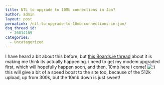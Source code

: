 ```yaml
---
title: NTL to upgrade to 10Mb connections in Jan?
author: admin
layout: post
permalink: /ntl-to-upgrade-to-10mb-connections-in-jan/
dsq_thread_id:
  - 26014169
categories:
  - Uncategorized
---
```

I have heard a bit about this before, but [this Boards.ie thread][1] about it is making me think its actually happening. i need to get my modem upgraded first, which will hopefully happen soon, and then, 10mb here i come! <img src="http://blog.lotas-smartman.net/wp-includes/images/smilies/icon_smile.gif" alt=":)" class="wp-smiley" /> this will give a bit of a speed boost to the site too, because of the 512k upload, up from 300k, but the 10mb down is just sweet!

 [1]: http://www.boards.ie/vbulletin/showthread.php?t=2054857259